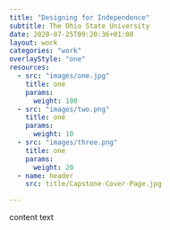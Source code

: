 ```yaml
---
title: "Designing for Independence"
subtitle: The Ohio State University
date: 2020-07-25T09:20:36+01:00
layout: work
categories: "work"
overlayStyle: "one"
resources:
  - src: "images/one.jpg"
    title: one
    params:
      weight: 100
  - src: "images/two.png"
    title: one
    params:
      weight: 10
  - src: "images/three.png"
    title: one
    params:
      weight: 20
  - name: header
    src: title/Capstone-Cover-Page.jpg

---
```


content text 